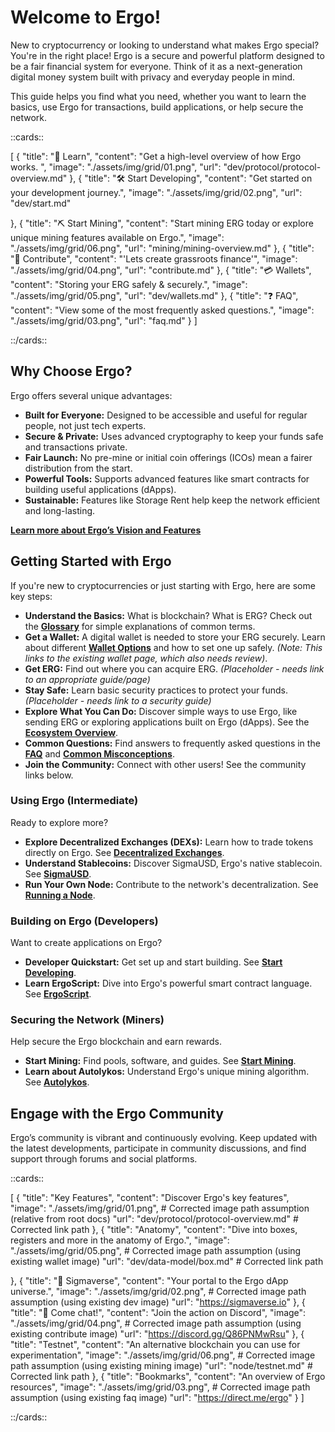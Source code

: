 # Welcome to Ergo!

New to cryptocurrency or looking to understand what makes Ergo special? You're in the right place! Ergo is a secure and powerful platform designed to be a fair financial system for everyone. Think of it as a next-generation digital money system built with privacy and everyday people in mind.

This guide helps you find what you need, whether you want to learn the basics, use Ergo for transactions, build applications, or help secure the network.

::cards::

[
  {
    "title": "🔬 Learn",
    "content": "Get a high-level overview of how Ergo works. ",
    "image": "./assets/img/grid/01.png",
    "url": "dev/protocol/protocol-overview.md"
  },
  {
    "title": "🛠 Start Developing",
    "content": "Get started on your development journey.",
    "image": "./assets/img/grid/02.png",
    "url": "dev/start.md"

  },
  {
    "title": "⛏ Start Mining",
    "content": "Start mining ERG today or explore unique mining features available on Ergo.",
    "image": "./assets/img/grid/06.png",
    "url": "mining/mining-overview.md"
  },
  {
    "title": "🤝 Contribute",
    "content": "'Lets create grassroots finance'",
    "image": "./assets/img/grid/04.png",
    "url": "contribute.md"
  },
  {
    "title": "💳 Wallets",
    "content": "Storing your ERG safely & securely.",
    "image": "./assets/img/grid/05.png",
    "url": "dev/wallets.md"
  },
  {
    "title": "❓ FAQ",
    "content": "View some of the most frequently asked questions.",
    "image": "./assets/img/grid/03.png",
    "url": "faq.md"
  }
]

::/cards::




## Why Choose Ergo?

Ergo offers several unique advantages:

*   **Built for Everyone:** Designed to be accessible and useful for regular people, not just tech experts.
*   **Secure & Private:** Uses advanced cryptography to keep your funds safe and transactions private.
*   **Fair Launch:** No pre-mine or initial coin offerings (ICOs) mean a fairer distribution from the start.
*   **Powerful Tools:** Supports advanced features like smart contracts for building useful applications (dApps).
*   **Sustainable:** Features like Storage Rent help keep the network efficient and long-lasting.

[**Learn more about Ergo’s Vision and Features**](dev/protocol/protocol-overview.md)

## Getting Started with Ergo

If you're new to cryptocurrencies or just starting with Ergo, here are some key steps:

*   **Understand the Basics:** What is blockchain? What is ERG? Check out the [**Glossary**](glossary.md) for simple explanations of common terms.
*   **Get a Wallet:** A digital wallet is needed to store your ERG securely. Learn about different [**Wallet Options**](dev/wallets.md) and how to set one up safely. *(Note: This links to the existing wallet page, which also needs review)*.
*   **Get ERG:** Find out where you can acquire ERG. *(Placeholder - needs link to an appropriate guide/page)*
*   **Stay Safe:** Learn basic security practices to protect your funds. *(Placeholder - needs link to a security guide)*
*   **Explore What You Can Do:** Discover simple ways to use Ergo, like sending ERG or exploring applications built on Ergo (dApps). See the [**Ecosystem Overview**](uses/use-cases-overview.md).
*   **Common Questions:** Find answers to frequently asked questions in the [**FAQ**](faq.md) and [**Common Misconceptions**](fud-faq.md).
*   **Join the Community:** Connect with other users! See the community links below.

### Using Ergo (Intermediate)

Ready to explore more?

*   **Explore Decentralized Exchanges (DEXs):** Learn how to trade tokens directly on Ergo. See [**Decentralized Exchanges**](uses/dex.md).
*   **Understand Stablecoins:** Discover SigmaUSD, Ergo's native stablecoin. See [**SigmaUSD**](uses/sigmausd.md).
*   **Run Your Own Node:** Contribute to the network's decentralization. See [**Running a Node**](node/install.md).

### Building on Ergo (Developers)

Want to create applications on Ergo?

*   **Developer Quickstart:** Get set up and start building. See [**Start Developing**](dev/start.md).
*   **Learn ErgoScript:** Dive into Ergo's powerful smart contract language. See [**ErgoScript**](dev/scs/ergoscript.md).

### Securing the Network (Miners)

Help secure the Ergo blockchain and earn rewards.

*   **Start Mining:** Find pools, software, and guides. See [**Start Mining**](mining/mining-overview.md).
*   **Learn about Autolykos:** Understand Ergo's unique mining algorithm. See [**Autolykos**](mining/autolykos.md).

## Engage with the Ergo Community

Ergo’s community is vibrant and continuously evolving. Keep updated with the latest developments, participate in community discussions, and find support through forums and social platforms.

::cards::

[
  {
    "title": "Key Features",
    "content": "Discover Ergo's key features",
    "image": "./assets/img/grid/01.png", # Corrected image path assumption (relative from root docs)
    "url": "dev/protocol/protocol-overview.md" # Corrected link path
  },
  {
    "title": "Anatomy",
    "content": "Dive into boxes, registers and more in the anatomy of Ergo.",
    "image": "./assets/img/grid/05.png", # Corrected image path assumption (using existing wallet image)
    "url": "dev/data-model/box.md" # Corrected link path

  },
  {
    "title": "🔗 Sigmaverse",
    "content": "Your portal to the Ergo dApp universe.",
    "image": "./assets/img/grid/02.png", # Corrected image path assumption (using existing dev image)
    "url": "https://sigmaverse.io"
  },
  {
    "title": "🔗 Come chat!",
    "content": "Join the action on Discord",
    "image": "./assets/img/grid/04.png", # Corrected image path assumption (using existing contribute image)
    "url": "https://discord.gg/Q86PNMwRsu"
  },
  {
    "title": "Testnet",
    "content": "An alternative blockchain you can use for experimentation",
    "image": "./assets/img/grid/06.png", # Corrected image path assumption (using existing mining image)
    "url": "node/testnet.md" # Corrected link path
  },
  {
    "title": "Bookmarks",
    "content": "An overview of Ergo resources",
    "image": "./assets/img/grid/03.png", # Corrected image path assumption (using existing faq image)
    "url": "https://direct.me/ergo"
  }
]

::/cards::

